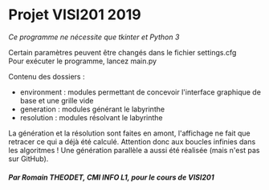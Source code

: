 <h1> Projet VISI201 2019</h1>


<em>Ce programme ne nécessite que tkinter et Python 3</em>

Certain paramètres peuvent être changés dans le fichier settings.cfg
<br>
Pour exécuter le programme, lancez main.py

Contenu des dossiers :
    <br>
- environment : modules permettant de concevoir l'interface graphique de base et une grille vide
    <br>
- generation : modules générant le labyrinthe
    <br>
- resolution : modules résolvant le labyrinthe

La génération et la résolution sont faites en amont, l'affichage ne fait que retracer ce qui a déjà été calculé. Attention donc aux boucles infinies dans les algoritmes ! Une génération parallèle a aussi été réalisée (mais n'est pas sur GitHub).

<h5>Par Romain THEODET, CMI INFO L1, pour le cours de VISI201</h5>
